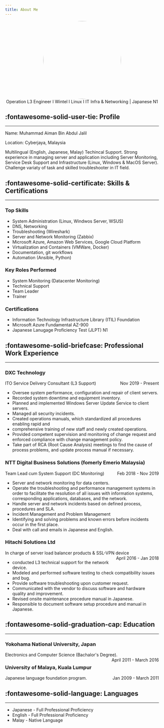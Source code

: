 ```yaml
---
title: About Me
---
```


<!-- markdownlint-disable MD033 -->

<center>
<img  style="width: 255px; hight: 255p; border-radius: 50%" src="https://avatars.githubusercontent.com/u/61777593?v=4"><br>
Operation L3 Engineer I Wintel I Linux I IT Infra & Networking | Japanese N1

</center>

## :fontawesome-solid-user-tie: Profile

---

Name: Muhammad Aiman Bin Abdul Jalil

Location: Cyberjaya, Malaysia

Multilingual (English, Japanese, Malay) Techincal Support.
Strong experience in managing server and application including Server Monitoring,
Service Desk Support and Infrastructure (Linux, Windows & MacOS Server).
Challenge variaty of task and skilled troubleshooter in IT field.

## :fontawesome-solid-certificate: Skills & Certifications

---

### Top Skills

- System Administration (Linux, Windwos Server, WSUS)
- DNS, Networking
- Troubleshooting (Wireshark)
- Server and Network Monitoring (Zabbix)
- Microsoft Azure, Amazon Web Services, Google Cloud Platform
- Virtualization and Containers (VMWare, Docker)
- Documentation, git workflows
- Automation (Ansible, Python)

### Key Roles Performed

- System Monitoring (Datacenter Monitoring)
- Technical Support
- Team Leader
- Trainer

### Certifications

- Information Technology Infrastructure Library (ITIL) Foundation
- Microsoft Azure Fundamental AZ-900
- Japanese Lanugage Proficiency Test (JLPT) N1

## :fontawesome-solid-briefcase: Professional Work Experience

---

### DXC Technology

ITO Service Delivery Consultant (L3 Support)
<span style="float: right;">Nov 2019 - Present</span>

- Oversee system performance, configuration and repair of client servers.
- Recorded system downtime and equipment inventory.
- Planned and implemented Windows Server Update Service to client servers.
- Managed all security incidents.
- Created operations manuals, which standardized all procedures enabling rapid and
- comprehensive training of new staff and newly created operations.
- Provided competent supervision and monitoring of
  change request and enforced compliance with change management policy.
- Take part of RCA (Root Cause Analysis) meetings to find
  the cause of process problems, and update process manual if necessary.

### NTT Digital Business Solutions (fomerly Emerio Malaysia)

Team Lead cum System Support (DC Monitoring)
<span style="float: right;">Feb 2018 - Nov 2019</span>

- Server and network monitoring for data centers.
- Operate the troubleshooting and performance management systems in order to facilitate
  the resolution of all issues with information systems, corresponding applications,
  databases, and the network.
- Handle server and network incidents based on defined process, procedures and SLA.
- Incident Management and Problem Management
- Identifying and solving problems and known errors
  before incidents occur in the first place.
- Deal with call and emails in Japanese and English.

### Hitachi Solutions Ltd

In charge of server load balancer products & SSL-VPN device
<span style="float: right;">April 2016 - Jan 2018</span>

- conducted L3 technical support for the network device.
- Modeled and performed software testing to check compatibility issues and bug.
- Provide software troubleshooting upon customer request.
- Communicated with the vendor to discuss software and hardware quality and improvement.
- Revised onsite maintenance procedure manual in Japanese.
- Responsible to document software setup procedure and manual in Japanese.

## :fontawesome-solid-graduation-cap: Education

---

### Yokohama National University, Japan

Electronics and Computer Science (Bachalor's Degree).
<span style="float: right;">April 2011 - March 2016</span>

### University of Malaya, Kuala Lumpur

Japanese language foundation program.
<span style="float: right;">Jan 2009 - March 2011</span>

## :fontawesome-solid-language: Languages

---

- Japanese - Full Professional Proficiency
- English - Full Professional Proficiency
- Malay - Native Language
